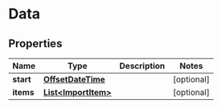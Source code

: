 
# Data

## Properties
Name | Type | Description | Notes
------------ | ------------- | ------------- | -------------
**start** | [**OffsetDateTime**](OffsetDateTime.md) |  |  [optional]
**items** | [**List&lt;ImportItem&gt;**](ImportItem.md) |  |  [optional]



